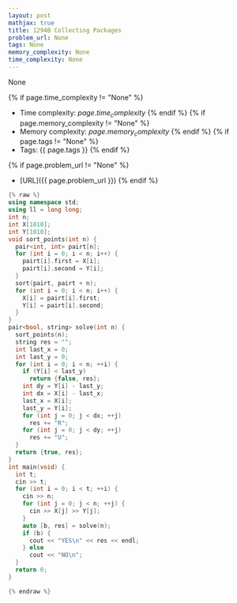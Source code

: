 ```yaml
---
layout: post
mathjax: true
title: 1294B Collecting Packages
problem_url: None
tags: None
memory_complexity: None
time_complexity: None
---
```


None


{% if page.time_complexity != "None" %}
- Time complexity: ${{ page.time_complexity }}$
{% endif %}
{% if page.memory_complexity != "None" %}
- Memory complexity: ${{ page.memory_complexity }}$
{% endif %}
{% if page.tags != "None" %}
- Tags: {{ page.tags }}
{% endif %}

{% if page.problem_url != "None" %}
- [URL]({{ page.problem_url }})
{% endif %}

```cpp
{% raw %}
using namespace std;
using ll = long long;
int n;
int X[1010];
int Y[1010];
void sort_points(int n) {
  pair<int, int> pairt[n];
  for (int i = 0; i < n; i++) {
    pairt[i].first = X[i];
    pairt[i].second = Y[i];
  }
  sort(pairt, pairt + n);
  for (int i = 0; i < n; i++) {
    X[i] = pairt[i].first;
    Y[i] = pairt[i].second;
  }
}
pair<bool, string> solve(int n) {
  sort_points(n);
  string res = "";
  int last_x = 0;
  int last_y = 0;
  for (int i = 0; i < n; ++i) {
    if (Y[i] < last_y)
      return {false, res};
    int dy = Y[i] - last_y;
    int dx = X[i] - last_x;
    last_x = X[i];
    last_y = Y[i];
    for (int j = 0; j < dx; ++j)
      res += "R";
    for (int j = 0; j < dy; ++j)
      res += "U";
  }
  return {true, res};
}
int main(void) {
  int t;
  cin >> t;
  for (int i = 0; i < t; ++i) {
    cin >> n;
    for (int j = 0; j < n; ++j) {
      cin >> X[j] >> Y[j];
    }
    auto [b, res] = solve(n);
    if (b) {
      cout << "YES\n" << res << endl;
    } else
      cout << "NO\n";
  }
  return 0;
}

{% endraw %}
```